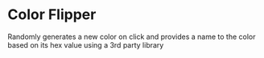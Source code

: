 # Color Flipper
 Randomly generates a new color on click and provides a name to the color based on its hex value using a 3rd party library
